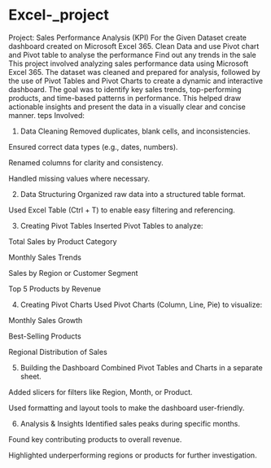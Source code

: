 # Excel-_project
Project: Sales Performance Analysis (KPI)
For the Given Dataset create dashboard created on Microsoft Excel 365. Clean Data and use Pivot chart and Pivot table to analyse the performance Find out any trends in the sale
This project involved analyzing sales performance data using Microsoft Excel 365. The dataset was cleaned and prepared for analysis, followed by the use of Pivot Tables and Pivot Charts to create a dynamic and interactive dashboard. The goal was to identify key sales trends, top-performing products, and time-based patterns in performance. This helped draw actionable insights and present the data in a visually clear and concise manner.
teps Involved:
1. Data Cleaning
Removed duplicates, blank cells, and inconsistencies.

Ensured correct data types (e.g., dates, numbers).

Renamed columns for clarity and consistency.

Handled missing values where necessary.

2. Data Structuring
Organized raw data into a structured table format.

Used Excel Table (Ctrl + T) to enable easy filtering and referencing.

3. Creating Pivot Tables
Inserted Pivot Tables to analyze:

Total Sales by Product Category

Monthly Sales Trends

Sales by Region or Customer Segment

Top 5 Products by Revenue

4. Creating Pivot Charts
Used Pivot Charts (Column, Line, Pie) to visualize:

Monthly Sales Growth

Best-Selling Products

Regional Distribution of Sales

5. Building the Dashboard
Combined Pivot Tables and Charts in a separate sheet.

Added slicers for filters like Region, Month, or Product.

Used formatting and layout tools to make the dashboard user-friendly.

6. Analysis & Insights
Identified sales peaks during specific months.

Found key contributing products to overall revenue.

Highlighted underperforming regions or products for further investigation.

